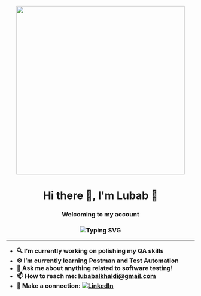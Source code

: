 <p align="center">
  <img src="https://media1.giphy.com/media/v1.Y2lkPTc5MGI3NjExanQyeDRjdXRhbWdvaml5dmQzZGE4NG8zMW9zdzl1Nm4xMTZvMmppNiZlcD12MV9pbnRlcm5hbF9naWZfYnlfaWQmY3Q9Zw/WOwiryOPA0G6jhKqB0/giphy.gif" width="450"/>
</p>

<h1 align="center">Hi there 👋, I'm Lubab 💙 </h1>
<h3 align="center"> Welcoming to my account   <h3>

<p align="center">
  <img src="https://readme-typing-svg.herokuapp.com?center=true&vCenter=true&lines=QA+Engineer+in+progress...;HTML+%7C+CSS+%7C+JavaScript+Learner;Always+learning+new+things!" alt="Typing SVG" />
</p>

---

- 🔍 I’m currently working on polishing my QA skills
- ⚙️ I’m currently learning Postman and Test Automation
- 💬 Ask me about anything related to software testing!
- 📫 How to reach me: [lubabalkhaldi@gmail.com](mailto:lubabalkhaldi@gmail.com)
- 🔗 Make a connection: [![LinkedIn](https://img.shields.io/badge/LinkedIn-Connect-blue?logo=linkedin)](https://www.linkedin.com/in/lubab-alkhaldi/)
